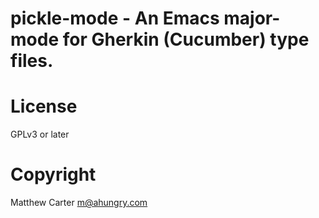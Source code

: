 # pickle-mode - An Emacs major-mode for Gherkin (Cucumber) type files.

# License

GPLv3 or later

# Copyright

Matthew Carter <m@ahungry.com>
